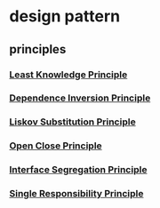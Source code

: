 # design pattern
## principles
### [Least Knowledge Principle](src/main/java/org/bougainvillea/java/designpattern/demeter/LKP.md)
### [Dependence Inversion Principle](src/main/java/org/bougainvillea/java/designpattern/inversion/DIP.md)
### [Liskov Substitution Principle](src/main/java/org/bougainvillea/java/designpattern/liskov/LSP.md)
### [Open Close Principle](src/main/java/org/bougainvillea/java/designpattern/ocp/OCP.md)
### [Interface Segregation Principle](src/main/java/org/bougainvillea/java/designpattern/segregation/ISP.md)
### [Single Responsibility Principle](src/main/java/org/bougainvillea/java/designpattern/singleresponsibility/SRP.md)

